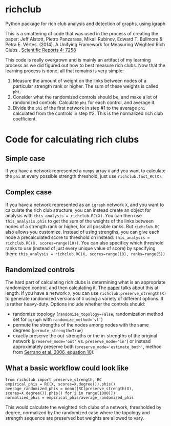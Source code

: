 # richclub
Python package for rich club analysis and detection of graphs, using igraph

This is a smattering of code that was used in the process of creating the paper:
Jeff Alstott, Pietro Panzarasa, Mikail Rubinov, Edward T. Bullmore & Petra E. Vértes. (2014). A Unifying Framework for Measuring Weighted Rich Clubs
. [Scientific Reports 4: 7258](http://www.nature.com/articles/srep07258)


This code is really overgrown and is mainly an artifact of my learning process as we did figured out how to best measure rich clubs. Now that the learning process is done, all that remains is very simple:

1. Measure the amount of weight on the links between nodes of a particular strength rank or higher. The sum of these weights is called `phi`.
2. Consider what the randomized controls should be, and make a lot of randomized controls. Calculate `phi` for each control, and average it.
3. Divide the `phi` of the first network in step #1 to the average `phi` calculated from the controls in step #2. This is the normalized rich club coefficient.

Code for calculating rich clubs
===

Simple case
---
If you have a network represented a `numpy` array `X` and you want to calculate the `phi` at every possible strength threshold, just use `richclub.fast_RC(X)`.

Complex case
---
If you have a network represented as an `igraph` network `X`, and you want to calculate the rich club structure, you can instead create an object for analysis with `this_analysis = richclub.RC(X)`. You can then use `this_analysis.phis` to get the sum of the weights of the links between nodes of a strength rank or higher, for all possible ranks. But `richclub.RC` also allows you customize. Instead of using strengths, you can give each node a precalculated score to threshold on instead: `this_analysis = richclub.RC(X, scores=range(10))`. You can also specificy which threshold ranks to use (instead of just every unique value of score) by specifying them: `this_analysis = richclub.RC(X, scores=range(10), ranks=range(5))`

Randomized controls
---
The hard part of calculating rich clubs is determining what is an appropriate randomized control, and then calculating it. The [paper](http://www.nature.com/articles/srep07258) talks about this at length. If you have a network `X`, you can use `richclub.preserve_strength(X)` to generate randomized versions of `X` using a variety of different options. It is rather heavy-duty. Options include whether the controls should:
- randomize topology (`randomize_topology=False`, randomization method set for `igraph` with `randomize_method='vl'`)
- permute the strengths of the nodes among nodes with the same degrees (`permute_strength=True`)
- exactly preserve the out-strengths or the in-strengths of the original network (`preserve_mode='out'` vs. `preserve_mode='in'`) or instead approximately preserve both (`preserve_mode='estimate_both'`, method from [Serrano et al. 2006, equation 10](http://arxiv.org/abs/cond-mat/0609029)).


What a basic workflow could look like
-----
```
from richclub import preserve_strength, RC
empirical_phis = RC(X, scores=X.degree()).phis()
average_randomized_phis = mean([RC(preserve_strength(X), scores=X.degree()).phis() for i in range(1000)])
normalized_phis = empirical_phis/average_randomized_phis
```

This would calculate the weighted rich clubs of a network, thresholded by degree, normalized by the randomized case where the topology and strength sequence are preserved but weights are allowed to vary. 


